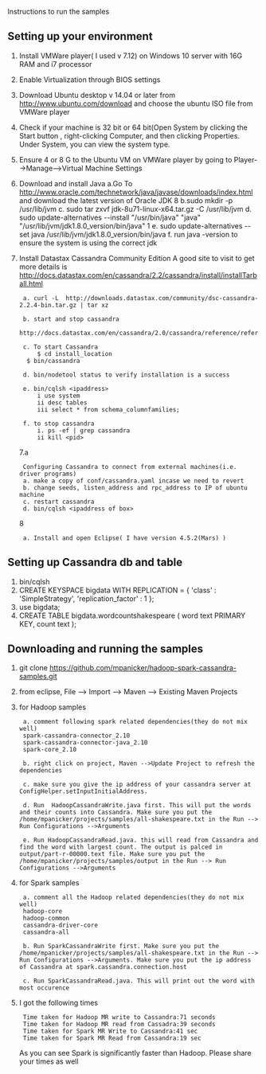 Instructions to run the samples

Setting up your environment
---------------------------
1. Install VMWare player( I used v 7.12) on Windows 10 server with 16G RAM and i7 processor
2. Enable Virtualization through BIOS settings
3. Download Ubuntu desktop v 14.04 or later from http://www.ubuntu.com/download and choose the ubuntu ISO file from VMWare player
4. Check if your machine is 32 bit or 64 bit(Open System by clicking the Start button , right-clicking Computer, and then clicking Properties. Under System, you can view the system type.
5. Ensure 4 or 8 G to the Ubuntu VM on VMWare player by going to Player-->Manage-->Virtual Machine Settings
6. Download and install Java
	a.Go To http://www.oracle.com/technetwork/java/javase/downloads/index.html and download the latest version of Oracle JDK 8
	b.sudo mkdir -p /usr/lib/jvm
	c. sudo tar zxvf jdk-8u71-linux-x64.tar.gz -C /usr/lib/jvm
	d. sudo update-alternatives --install "/usr/bin/java" "java" "/usr/lib/jvm/jdk1.8.0_version/bin/java" 1
	e. sudo update-alternatives --set java /usr/lib/jvm/jdk1.8.0_version/bin/java
	f. run java -version to ensure the system is using the correct jdk
7. 
    Install Datastax Cassandra Community Edition
A good site to visit to get more details is http://docs.datastax.com/en/cassandra/2.2/cassandra/install/installTarball.html

        a. curl -L  http://downloads.datastax.com/community/dsc-cassandra-2.2.4-bin.tar.gz | tar xz

        b. start and stop cassandra
        http://docs.datastax.com/en/cassandra/2.0/cassandra/reference/referenceStartCprocess_t.html

        c. To start Cassandra
            $ cd install_location 
         $ bin/cassandra

        d. bin/nodetool status to verify installation is a success

        e. bin/cqlsh <ipaddress>
            i use system
            ii desc tables
            iii select * from schema_columnfamilies;

        f. to stop cassandra
            i. ps -ef | grep cassandra
            ii kill <pid>

    7.a

        Configuring Cassandra to connect from external machines(i.e. driver programs)
        a. make a copy of conf/cassandra.yaml incase we need to revert
        b. change seeds, listen_address and rpc_address to IP of ubuntu machine
        c. restart cassandra
        d. bin/cqlsh <ipaddress of box>

    8
        
        a. Install and open Eclipse( I have version 4.5.2(Mars) )

Setting up Cassandra db and table
-----------------------------------
1. bin/cqlsh <ipaddress>
2. CREATE KEYSPACE bigdata
  WITH REPLICATION = { 
   'class' : 'SimpleStrategy', 
   'replication_factor' : 1 
  };	
3. use bigdata;
4. CREATE TABLE bigdata.wordcountshakespeare ( 
   word text PRIMARY KEY, 
   count text );	


Downloading and running the samples
-----------------------------------
1. git clone https://github.com/mpanicker/hadoop-spark-cassandra-samples.git
2. from eclipse, File --> Import --> Maven --> Existing Maven Projects 
3. for Hadoop samples
        
        a. comment following spark related dependencies(they do not mix well)
		spark-cassandra-connector_2.10
		spark-cassandra-connector-java_2.10
		spark-core_2.10
	    
        b. right click on project, Maven -->Update Project to refresh the dependencies
	
        c. make sure you give the ip address of your cassandra server at ConfigHelper.setInputInitialAddress. 
	
        d. Run  HadoopCassandraWrite.java first. This will put the words and their counts into Cassandra. Make sure you put the /home/mpanicker/projects/samples/all-shakespeare.txt in the Run --> Run Configurations -->Arguments
	
        e. Run HadoopCassandraRead.java. this will read from Cassandra and find the word with largest count. The output is palced in output/part-r-00000.text file. Make sure you put the /home/mpanicker/projects/samples/output in the Run --> Run Configurations -->Arguments

4. for Spark samples
	
        a. comment all the Hadoop related dependencies(they do not mix well)
		hadoop-core
		hadoop-common
		cassandra-driver-core
		cassandra-all

	    b. Run SparkCassandraWrite first. Make sure you put the /home/mpanicker/projects/samples/all-shakespeare.txt in the Run --> Run Configurations -->Arguments. Make sure you put the ip address of Cassandra at spark.cassandra.connection.host

	    c. Run SparkCassandraRead.java. This will print out the word with most occurence
5. I got the following times

        Time taken for Hadoop MR write to Cassandra:71 seconds
        Time taken for Hadoop MR read from Cassadra:39 seconds
        Time taken for Spark MR Write to Cassandra:41 sec
        Time taken for Spark MR Read from Cassandra:19 sec

    As you can see Spark is significantly faster than Hadoop. Please share your times as well
